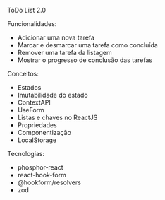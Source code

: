 ToDo List 2.0

Funcionalidades:

- Adicionar uma nova tarefa
- Marcar e desmarcar uma tarefa como concluída
- Remover uma tarefa da listagem
- Mostrar o progresso de conclusão das tarefas

Conceitos:

- Estados
- Imutabilidade do estado
- ContextAPI
- UseForm
- Listas e chaves no ReactJS
- Propriedades
- Componentização
- LocalStorage

Tecnologias:

- phosphor-react    
- react-hook-form
- @hookform/resolvers
- zod